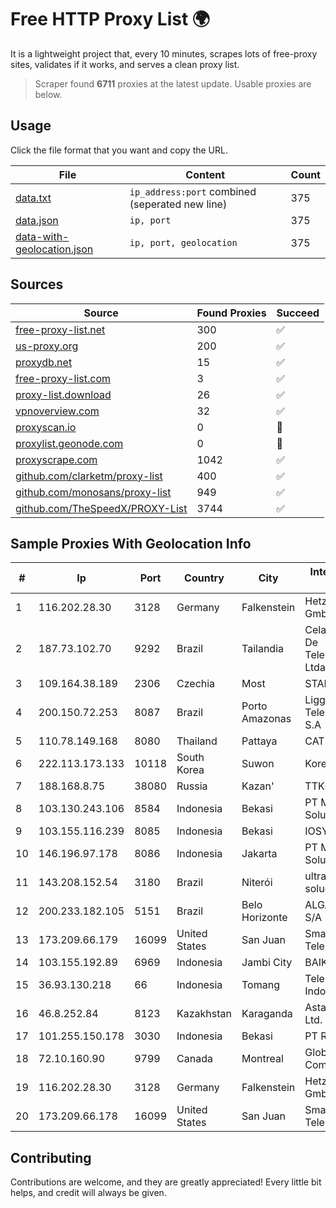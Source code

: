 
# Free HTTP Proxy List 🌍

It is a lightweight project that, every 10 minutes, scrapes lots of free-proxy sites, validates if it works, and serves a clean proxy list.


> Scraper found **6711** proxies at the latest update. Usable proxies are below.

## Usage

Click the file format that you want and copy the URL.


|File|Content|Count|
|----|-------|-----|
|[data.txt](https://raw.githubusercontent.com/themiralay/Proxy-List-World/master/data.txt)|`ip_address:port` combined (seperated new line)|375|
|[data.json](https://raw.githubusercontent.com/themiralay/Proxy-List-World/master/data.json)|`ip, port`|375|
|[data-with-geolocation.json](https://raw.githubusercontent.com/themiralay/Proxy-List-World/master/data-with-geolocation.json)|`ip, port, geolocation`|375|

## Sources

|Source|Found Proxies|Succeed|
|------|-------------|-------|
|[free-proxy-list.net](https://free-proxy-list.net)|300|✅|
|[us-proxy.org](https://www.us-proxy.org)|200|✅|
|[proxydb.net](http://proxydb.net)|15|✅|
|[free-proxy-list.com](https://free-proxy-list.com/?page=&port=&type%5B%5D=http&type%5B%5D=https&up_time=0&search=Search)|3|✅|
|[proxy-list.download](https://www.proxy-list.download/HTTP)|26|✅|
|[vpnoverview.com](https://vpnoverview.com/privacy/anonymous-browsing/free-proxy-servers)|32|✅|
|[proxyscan.io](https://www.proxyscan.io)|0|🚫|
|[proxylist.geonode.com](https://proxylist.geonode.com/api/proxy-list?limit=300&page=1&sort_by=lastChecked&sort_type=desc&protocols=http,https)|0|🚫|
|[proxyscrape.com](https://api.proxyscrape.com/v2/?request=displayproxies&protocol=http&timeout=10000&country=all&ssl=all&anonymity=all)|1042|✅|
|[github.com/clarketm/proxy-list](https://raw.githubusercontent.com/clarketm/proxy-list/master/proxy-list-raw.txt)|400|✅|
|[github.com/monosans/proxy-list](https://raw.githubusercontent.com/monosans/proxy-list/main/proxies/http.txt)|949|✅|
|[github.com/TheSpeedX/PROXY-List](https://raw.githubusercontent.com/TheSpeedX/PROXY-List/master/http.txt)|3744|✅|


## Sample Proxies With Geolocation Info

|#|Ip|Port|Country|City|Internet Service Provider|
|-|--|----|-------|----|-------------------------|
|1|116.202.28.30|3128|Germany|Falkenstein|Hetzner Online GmbH|
|2|187.73.102.70|9292|Brazil|Tailandia|Celante Servicos De Telecomunicacoes Ltda - EPP|
|3|109.164.38.189|2306|Czechia|Most|STARNET, s.r.o.|
|4|200.150.72.253|8087|Brazil|Porto Amazonas|Ligga Telecomunicações S.A|
|5|110.78.149.168|8080|Thailand|Pattaya|CAT-BB|
|6|222.113.173.133|10118|South Korea|Suwon|Korea Telecom|
|7|188.168.8.75|38080|Russia|Kazan'|TTK-Retail|
|8|103.130.243.106|8584|Indonesia|Bekasi|PT Maxindo Mitra Solusi|
|9|103.155.116.239|8085|Indonesia|Bekasi|IOSYS|
|10|146.196.97.178|8086|Indonesia|Jakarta|PT Maxindo Mitra Solusi|
|11|143.208.152.54|3180|Brazil|Niterói|ultraconexão soluçoes eireli|
|12|200.233.182.105|5151|Brazil|Belo Horizonte|ALGAR TELECOM S/A|
|13|173.209.66.179|16099|United States|San Juan|Smartcom Telephone|
|14|103.155.192.89|6969|Indonesia|Jambi City|BAIKNET|
|15|36.93.130.218|66|Indonesia|Tomang|Telekomunikasi Indonesia|
|16|46.8.252.84|8123|Kazakhstan|Karaganda|AstanaMegatel Ltd.|
|17|101.255.150.178|3030|Indonesia|Bekasi|PT Remala Abadi|
|18|72.10.160.90|9799|Canada|Montreal|GloboTech Communications|
|19|116.202.28.30|3128|Germany|Falkenstein|Hetzner Online GmbH|
|20|173.209.66.178|16099|United States|San Juan|Smartcom Telephone|



## Contributing

Contributions are welcome, and they are greatly appreciated! Every
little bit helps, and credit will always be given.

